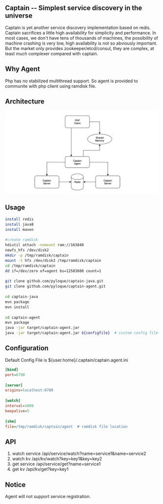Captain -- Simplest service discovery in the universe
-------------
Captain is yet another service discovery implementation based on redis.
Captain sacrifices a little high availability for simplicity and performance.
In most cases, we don't have tens of thousands of machines, the possibility of machine crashing is very low, high availability is not so abviously important.
But the market only provides zookeeper/etcd/consul, they are complex, at least much complexer compared with captain.

Why Agent
-------------
Php has no stabilized multithread support. So agent is provided to communite with php client using ramdisk file.

Architecture
------------
<img src="screenshot/arch.png" width="600" title="Agent Architecture" />

Usage
-------------
```bash
install redis
install java8
install maven

#create ramdisk
hdiutil attach -nomount ram://163840
newfs_hfs /dev/disk2
mkdir -p /tmp/ramdisk/captain
mount -t hfs /dev/disk2 /tmp/ramdisk/captain
cd /tmp/ramdisk/captain
dd if=/dev/zero of=agent bs=12583680 count=1

git clone github.com/pyloque/captain-java.git
git clone github.com/pyloque/captain-agent.git

cd captain-java
mvn package
mvn install

cd captain-agent
mvn package
java -jar target/captain-agent.jar
java -jar target/captain-agent.jar ${configfile}  # custom config file
```

Configuration
---------------------------------------
Default Config File is ${user.home}/.captain/captain.agent.ini
```ini
[bind]
port=6790

[server]
origins=localhost:6789

[watch]
interval=1000
keepalive=5

[shm]
file=/tmp/ramdisk/captain/agent  # ramdisk file location
```

API
-----------------------------------------
1. watch service /api/service/watch?name=service1&name=service2
2. watch kv /api/kv/watch?key=key1&key=key2
3. get service /api/service/get?name=service1
4. get kv /api/kv/get?key=key1

Notice
----------------------------------------
Agent will not support service registration.
